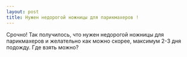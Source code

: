 ```yaml
---
layout: post 
title: Нужен недорогой ножницы для парикмахеров ! 
--- 
```

Срочно! Так получилось, что нужен недорогой ножницы для парикмахеров и желательно как можно скорее, максимум 2-3 дня подожду. Где взять можно?
